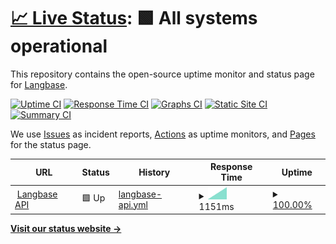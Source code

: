 # [📈 Live Status](https://LangbaseInc.github.io/langbase-status): <!--live status--> **🟩 All systems operational**

This repository contains the open-source uptime monitor and status page for [Langbase](https://langbase.com).

[![Uptime CI](https://github.com/LangbaseInc/langbase-status/workflows/Uptime%20CI/badge.svg)](https://github.com/LangbaseInc/langbase-status/actions?query=workflow%3A%22Uptime+CI%22)
[![Response Time CI](https://github.com/LangbaseInc/langbase-status/workflows/Response%20Time%20CI/badge.svg)](https://github.com/LangbaseInc/langbase-status/actions?query=workflow%3A%22Response+Time+CI%22)
[![Graphs CI](https://github.com/LangbaseInc/langbase-status/workflows/Graphs%20CI/badge.svg)](https://github.com/LangbaseInc/langbase-status/actions?query=workflow%3A%22Graphs+CI%22)
[![Static Site CI](https://github.com/LangbaseInc/langbase-status/workflows/Static%20Site%20CI/badge.svg)](https://github.com/LangbaseInc/langbase-status/actions?query=workflow%3A%22Static+Site+CI%22)
[![Summary CI](https://github.com/LangbaseInc/langbase-status/workflows/Summary%20CI/badge.svg)](https://github.com/LangbaseInc/langbase-status/actions?query=workflow%3A%22Summary+CI%22)

We use [Issues](https://github.com/LangbaseInc/langbase-status/issues) as incident reports, [Actions](https://github.com/LangbaseInc/langbase-status/actions) as uptime monitors, and [Pages](https://LangbaseInc.github.io/langbase-status) for the status page.

<!--start: status pages-->
<!-- This summary is generated by Upptime (https://github.com/upptime/upptime) -->
<!-- Do not edit this manually, your changes will be overwritten -->
<!-- prettier-ignore -->
| URL | Status | History | Response Time | Uptime |
| --- | ------ | ------- | ------------- | ------ |
| <img alt="" src="https://icons.duckduckgo.com/ip3/api.langbase.com.ico" height="13"> [Langbase API](https://api.langbase.com) | 🟩 Up | [langbase-api.yml](https://github.com/LangbaseInc/langbase-status/commits/HEAD/history/langbase-api.yml) | <details><summary><img alt="Response time graph" src="./graphs/langbase-api/response-time-week.png" height="20"> 1151ms</summary><br><a href="https://LangbaseInc.github.io/langbase-status/history/langbase-api"><img alt="Response time 1151" src="https://img.shields.io/endpoint?url=https%3A%2F%2Fraw.githubusercontent.com%2FLangbaseInc%2Flangbase-status%2FHEAD%2Fapi%2Flangbase-api%2Fresponse-time.json"></a><br><a href="https://LangbaseInc.github.io/langbase-status/history/langbase-api"><img alt="24-hour response time 1151" src="https://img.shields.io/endpoint?url=https%3A%2F%2Fraw.githubusercontent.com%2FLangbaseInc%2Flangbase-status%2FHEAD%2Fapi%2Flangbase-api%2Fresponse-time-day.json"></a><br><a href="https://LangbaseInc.github.io/langbase-status/history/langbase-api"><img alt="7-day response time 1151" src="https://img.shields.io/endpoint?url=https%3A%2F%2Fraw.githubusercontent.com%2FLangbaseInc%2Flangbase-status%2FHEAD%2Fapi%2Flangbase-api%2Fresponse-time-week.json"></a><br><a href="https://LangbaseInc.github.io/langbase-status/history/langbase-api"><img alt="30-day response time 1151" src="https://img.shields.io/endpoint?url=https%3A%2F%2Fraw.githubusercontent.com%2FLangbaseInc%2Flangbase-status%2FHEAD%2Fapi%2Flangbase-api%2Fresponse-time-month.json"></a><br><a href="https://LangbaseInc.github.io/langbase-status/history/langbase-api"><img alt="1-year response time 1151" src="https://img.shields.io/endpoint?url=https%3A%2F%2Fraw.githubusercontent.com%2FLangbaseInc%2Flangbase-status%2FHEAD%2Fapi%2Flangbase-api%2Fresponse-time-year.json"></a></details> | <details><summary><a href="https://LangbaseInc.github.io/langbase-status/history/langbase-api">100.00%</a></summary><a href="https://LangbaseInc.github.io/langbase-status/history/langbase-api"><img alt="All-time uptime 100.00%" src="https://img.shields.io/endpoint?url=https%3A%2F%2Fraw.githubusercontent.com%2FLangbaseInc%2Flangbase-status%2FHEAD%2Fapi%2Flangbase-api%2Fuptime.json"></a><br><a href="https://LangbaseInc.github.io/langbase-status/history/langbase-api"><img alt="24-hour uptime 100.00%" src="https://img.shields.io/endpoint?url=https%3A%2F%2Fraw.githubusercontent.com%2FLangbaseInc%2Flangbase-status%2FHEAD%2Fapi%2Flangbase-api%2Fuptime-day.json"></a><br><a href="https://LangbaseInc.github.io/langbase-status/history/langbase-api"><img alt="7-day uptime 100.00%" src="https://img.shields.io/endpoint?url=https%3A%2F%2Fraw.githubusercontent.com%2FLangbaseInc%2Flangbase-status%2FHEAD%2Fapi%2Flangbase-api%2Fuptime-week.json"></a><br><a href="https://LangbaseInc.github.io/langbase-status/history/langbase-api"><img alt="30-day uptime 100.00%" src="https://img.shields.io/endpoint?url=https%3A%2F%2Fraw.githubusercontent.com%2FLangbaseInc%2Flangbase-status%2FHEAD%2Fapi%2Flangbase-api%2Fuptime-month.json"></a><br><a href="https://LangbaseInc.github.io/langbase-status/history/langbase-api"><img alt="1-year uptime 100.00%" src="https://img.shields.io/endpoint?url=https%3A%2F%2Fraw.githubusercontent.com%2FLangbaseInc%2Flangbase-status%2FHEAD%2Fapi%2Flangbase-api%2Fuptime-year.json"></a></details>

<!--end: status pages-->

[**Visit our status website →**](https://LangbaseInc.github.io/langbase-status)
